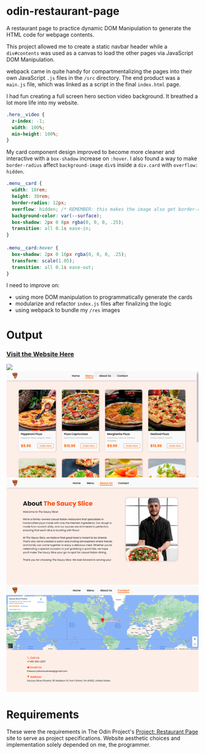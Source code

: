 # odin-restaurant-page
A restaurant page to practice dynamic DOM Manipulation to generate the HTML code for webpage contents.

This project allowed me to create a static navbar header while a `div#contents` was used as a canvas to load the other pages via JavaScript DOM Manipulation.

webpack came in quite handy for compartmentalizing the pages into their own JavaScript `.js` files in the `/src` directory. The end product was a `main.js` file, which was linked as a script in the final `index.html` page.

I had fun creating a full screen hero section video background. It breathed a lot more life into my website.

```CSS
.hero__video {
  z-index: -1;
  width: 100%;
  min-height: 100%;
}
```

My card component design improved to become more cleaner and interactive with a `box-shadow` increase on `:hover`. I also found a way to make `border-radius` affect `background-image` `div`s inside a `div.card` with `overflow: hidden`.

```CSS
.menu__card {
  width: 18rem;
  height: 30rem;
  border-radius: 12px;
  overflow: hidden; /* REMEMBER: this makes the image also get border-radius */
  background-color: var(--surface);
  box-shadow: 2px 0 8px rgba(0, 0, 0, .25);
  transition: all 0.1s ease-in;
}

.menu__card:hover {
  box-shadow: 2px 0 16px rgba(0, 0, 0, .25);
  transform: scale(1.05);
  transition: all 0.1s ease-out;
}
```

I need to improve on:
- using more DOM manipulation to programmatically generate the cards
- modularize and refactor `index.js` files after finalizing the logic
- using webpack to bundle my `/res` images

# Output
### [Visit the Website Here](https://luzefiru.github.io/odin-restaurant-page/)
<img src="./requirements/home-screenshot.png">
<img src="./requirements/menu-screenshot.png">
<img src="./requirements/about-screenshot.png">
<img src="./requirements/contact-screenshot.png">

# Requirements
These were the requirements in The Odin Project's [Project: Restaurant Page](https://www.theodinproject.com/lessons/node-path-javascript-restaurant-page) site to serve as project specifications. Website aesthetic choices and implementation solely depended on me, the programmer.